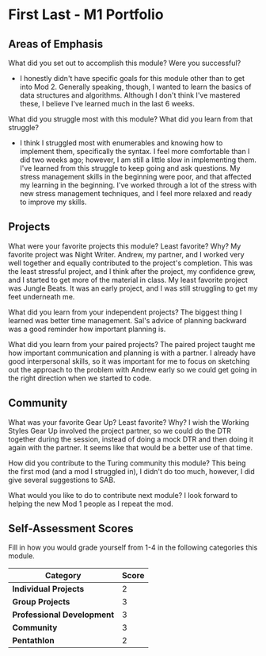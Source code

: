 # First Last - M1 Portfolio

## Areas of Emphasis

What did you set out to accomplish this module? Were you successful?
  * I honestly didn't have specific goals for this module other than to get into Mod 2. Generally speaking, though, I wanted to learn the basics of data structures and algorithms. Although I don't think I've mastered these, I believe I've learned much in the last 6 weeks.

What did you struggle most with this module? What did you learn from that struggle?
  * I think I struggled most with enumerables and knowing how to implement them, specifically the syntax. I feel more comfortable than I did two weeks ago; however, I am still a little slow in implementing them. I've learned from this struggle to keep going and ask questions. My stress management skills in the beginning were poor, and that affected my learning in the beginning. I've worked through a lot of the stress with new stress management techniques, and I feel more relaxed and ready to improve my skills.

## Projects

What were your favorite projects this module? Least favorite? Why?
My favorite project was Night Writer. Andrew, my partner, and I worked very well together and equally contributed to the project's completion. This was the least stressful project, and I think after the project, my confidence grew, and I started to get more of the material in class. My least favorite project was Jungle Beats. It was an early project, and I was still struggling to get my feet underneath me.

What did you learn from your independent projects?
The biggest thing I learned was better time management. Sal's advice of planning backward was a good reminder how important planning is.

What did you learn from your paired projects?
The paired project taught me how important communication and planning is with a partner. I already have good interpersonal skills, so it was important for me to focus on sketching out the approach to the problem with Andrew early so we could get going in the right direction when we started to code.

## Community

What was your favorite Gear Up? Least favorite? Why?
I wish the Working Styles Gear Up involved the project partner, so we could do the DTR together during the session, instead of doing a mock DTR and then doing it again with the partner. It seems like that would be a better use of that time.

How did you contribute to the Turing community this module?
This being the first mod (and a mod I struggled in), I didn't do too much, however, I did give several suggestions to SAB.

What would you like to do to contribute next module?
I look forward to helping the new Mod 1 people as I repeat the mod.

## Self-Assessment Scores

Fill in how you would grade yourself from 1-4 in the following categories this module.

| Category                     | Score |
| -----------------------------| ----- |
| **Individual Projects**      |   2   |
| **Group Projects**           |   3   |
| **Professional Development** |   3   |
| **Community**                |   3   |
| **Pentathlon**               |   2   |
